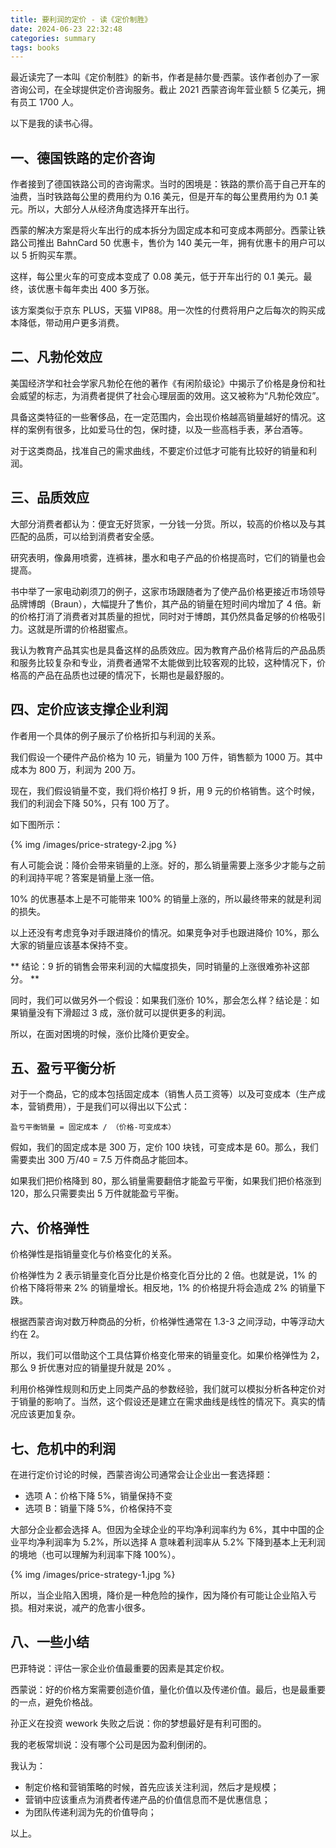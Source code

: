 ```yaml
---
title: 要利润的定价 - 读《定价制胜》
date: 2024-06-23 22:32:48
categories: summary
tags: books
---
```


最近读完了一本叫《定价制胜》的新书，作者是赫尔曼·西蒙。该作者创办了一家咨询公司，在全球提供定价咨询服务。截止 2021 西蒙咨询年营业额 5 亿美元，拥有员工 1700 人。

以下是我的读书心得。

## 一、德国铁路的定价咨询

作者接到了德国铁路公司的咨询需求。当时的困境是：铁路的票价高于自己开车的油费，当时铁路每公里的费用约为 0.16 美元，但是开车的每公里费用约为 0.1 美元。所以，大部分人从经济角度选择开车出行。

西蒙的解决方案是将火车出行的成本拆分为固定成本和可变成本两部分。西蒙让铁路公司推出 BahnCard 50 优惠卡，售价为 140 美元一年，拥有优惠卡的用户可以以 5 折购买车票。

这样，每公里火车的可变成本变成了 0.08 美元，低于开车出行的 0.1 美元。最终，该优惠卡每年卖出 400 多万张。

该方案类似于京东 PLUS，天猫 VIP88。用一次性的付费将用户之后每次的购买成本降低，带动用户更多消费。

## 二、凡勃伦效应

美国经济学和社会学家凡勃伦在他的著作《有闲阶级论》中揭示了价格是身份和社会威望的标志，为消费者提供了社会心理层面的效用。这又被称为“凡勃伦效应”。

具备这类特征的一些奢侈品，在一定范围内，会出现价格越高销量越好的情况。这样的案例有很多，比如爱马仕的包，保时捷，以及一些高档手表，茅台酒等。

对于这类商品，找准自己的需求曲线，不要定价过低才可能有比较好的销量和利润。

## 三、品质效应

大部分消费者都认为：便宜无好货家，一分钱一分货。所以，较高的价格以及与其匹配的品质，可以给到消费者安全感。

研究表明，像鼻用喷雾，连裤袜，墨水和电子产品的价格提高时，它们的销量也会提高。

书中举了一家电动剃须刀的例子，这家市场跟随者为了使产品价格更接近市场领导品牌博朗（Braun），大幅提升了售价，其产品的销量在短时间内增加了 4 倍。新的价格打消了消费者对其质量的担忧，同时对于博朗，其仍然具备足够的价格吸引力。这就是所谓的价格甜蜜点。

我认为教育产品其实也是具备这样的品质效应。因为教育产品价格背后的产品品质和服务比较复杂和专业，消费者通常不太能做到比较客观的比较，这种情况下，价格高的产品在品质也过硬的情况下，长期也是最舒服的。

## 四、定价应该支撑企业利润

作者用一个具体的例子展示了价格折扣与利润的关系。

我们假设一个硬件产品价格为 10 元，销量为 100 万件，销售额为 1000 万。其中成本为 800 万，利润为 200 万。

现在，我们假设销量不变，我们将价格打 9 折，用 9 元的价格销售。这个时候，我们的利润会下降 50%，只有 100 万了。

如下图所示：

{% img /images/price-strategy-2.jpg %}

有人可能会说：降价会带来销量的上涨。好的，那么销量需要上涨多少才能与之前的利润持平呢？答案是销量上涨一倍。

10% 的优惠基本上是不可能带来 100% 的销量上涨的，所以最终带来的就是利润的损失。

以上还没有考虑竞争对手跟进降价的情况。如果竞争对手也跟进降价 10%，那么大家的销量应该基本保持不变。

** 结论：9 折的销售会带来利润的大幅度损失，同时销量的上涨很难弥补这部分。 **

同时，我们可以做另外一个假设：如果我们涨价 10%，那会怎么样？结论是：如果销量没有下滑超过 3 成，涨价就可以提供更多的利润。

所以，在面对困境的时候，涨价比降价更安全。

## 五、盈亏平衡分析

对于一个商品，它的成本包括固定成本（销售人员工资等）以及可变成本（生产成本，营销费用），于是我们可以得出以下公式：

`盈亏平衡销量 = 固定成本 / （价格-可变成本）`

假如，我们的固定成本是 300 万，定价 100 块钱，可变成本是 60。那么，我们需要卖出 300 万/40 = 7.5 万件商品才能回本。

如果我们把价格降到 80，那么销量需要翻倍才能盈亏平衡，如果我们把价格涨到 120，那么只需要卖出 5 万件就能盈亏平衡。

## 六、价格弹性

价格弹性是指销量变化与价格变化的关系。

价格弹性为 2 表示销量变化百分比是价格变化百分比的 2 倍。也就是说，1% 的价格下降将带来 2% 的销量增长。相反地，1% 的价格提升将会造成 2% 的销量下跌。

根据西蒙咨询对数万种商品的分析，价格弹性通常在 1.3-3 之间浮动，中等浮动大约在 2。

所以，我们可以借助这个工具估算价格变化带来的销量变化。如果价格弹性为 2，那么 9 折优惠对应的销量提升就是 20% 。

利用价格弹性规则和历史上同类产品的参数经验，我们就可以模拟分析各种定价对于销量的影响了。当然，这个假设还是建立在需求曲线是线性的情况下。真实的情况应该更加复杂。

## 七、危机中的利润

在进行定价讨论的时候，西蒙咨询公司通常会让企业出一套选择题：

 - 选项 A：价格下降 5%，销量保持不变
 - 选项 B：销量下降 5%，价格保持不变

大部分企业都会选择 A。但因为全球企业的平均净利润率约为 6%，其中中国的企业平均净利润率为 5.2%，所以选择 A 意味着利润率从 5.2% 下降到基本上无利润的境地（也可以理解为利润率下降 100%）。

{% img /images/price-strategy-1.jpg %}

所以，当企业陷入困境，降价是一种危险的操作，因为降价有可能让企业陷入亏损。相对来说，减产的危害小很多。

## 八、一些小结

巴菲特说：评估一家企业价值最重要的因素是其定价权。

西蒙说：好的价格方案需要创造价值，量化价值以及传递价值。最后，也是最重要的一点，避免价格战。

孙正义在投资 wework 失败之后说：你的梦想最好是有利可图的。

我的老板常圳说：没有哪个公司是因为盈利倒闭的。

我认为：

 - 制定价格和营销策略的时候，首先应该关注利润，然后才是规模；
 - 营销中应该重点为消费者传递产品的价值信息而不是优惠信息；
 - 为团队传递利润为先的价值导向；

以上。